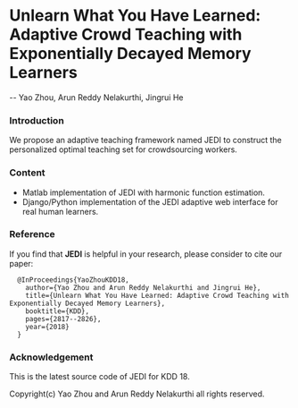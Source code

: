 # Unlearn What You Have Learned: Adaptive Crowd Teaching with Exponentially Decayed Memory Learners
-- Yao Zhou, Arun Reddy Nelakurthi, Jingrui He

### Introduction
We propose an adaptive teaching framework named JEDI to construct the personalized optimal teaching set for crowdsourcing workers. 

### Content
- Matlab implementation of JEDI with harmonic function estimation.
- Django/Python implementation of the JEDI adaptive web interface for real human learners.

### Reference
If you find that **JEDI** is helpful in your research, please consider to cite our paper:

	  @InProceedings{YaoZhouKDD18,
		author={Yao Zhou and Arun Reddy Nelakurthi and Jingrui He},
		title={Unlearn What You Have Learned: Adaptive Crowd Teaching with Exponentially Decayed Memory Learners},
		booktitle={KDD},
		pages={2817--2826},
		year={2018}
	  }


### Acknowledgement
This is the latest source code of JEDI for KDD 18.

Copyright(c) Yao Zhou and Arun Reddy Nelakurthi all rights reserved.
